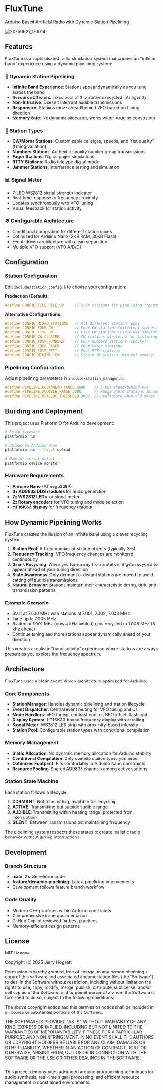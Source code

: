 # FluxTune
Arduino Based Artificial Radio with Dynamic Station Pipelining

![20250627_170014](https://github.com/user-attachments/assets/2380802a-ff7f-4b7a-a04b-0e40f170705c)

## Features

FluxTune is a sophisticated radio simulation system that creates an "infinite band" experience using a dynamic pipelining system:

### 🎯 Dynamic Station Pipelining
- **Infinite Band Experience**: Stations appear dynamically as you tune across the band
- **Resource Efficient**: Fixed pool of 3-5 stations recycled intelligently  
- **Non-Intrusive**: Doesn't interrupt audible transmissions
- **Responsive**: Stations move ahead/behind VFO based on tuning direction
- **Memory Safe**: No dynamic allocation, works within Arduino constraints

### 🚀 Station Types
- **CW/Morse Stations**: Customizable callsigns, speeds, and "fist quality" (timing variation)
- **Numbers Stations**: Authentic spooky number group transmissions  
- **Pager Stations**: Digital pager simulations
- **RTTY Stations**: Radio teletype digital mode
- **Jammer Stations**: Interference testing and simulation

### 📊 Signal Meter
- 7-LED WS2812 signal strength indicator
- Real-time response to frequency proximity
- Updates synchronously with VFO tuning
- Visual feedback for station activity

### ⚙️ Configurable Architecture
- Conditional compilation for different station mixes
- Optimized for Arduino Nano (2KB RAM, 30KB Flash)
- Event-driven architecture with clean separation
- Multiple VFO support (VFO A/B/C)

## Configuration

### Station Configuration
Edit `include/station_config.h` to choose your configuration:

**Production (Default):**
```cpp
#define CONFIG_FILE_PILE_UP     // 3 CW stations for pipelining (recommended)
```

**Alternative Configurations:**
```cpp
#define CONFIG_MIXED_STATIONS   // All different station types
#define CONFIG_FOUR_CW          // Four CW stations (different speeds)  
#define CONFIG_FIVE_CW          // Five CW stations (Field Day simulation)
#define CONFIG_CW_CLUSTER       // CW stations clustered for listening pleasure
#define CONFIG_FOUR_NUMBERS     // Four Numbers stations (spooky!)
#define CONFIG_FOUR_PAGER       // Four Pager stations
#define CONFIG_FOUR_RTTY        // Four RTTY stations
#define CONFIG_MINIMAL_CW       // Single CW station (minimal memory)
```

### Pipelining Configuration
Adjust pipelining parameters in `include/station_manager.h`:

```cpp
#define PIPELINE_LOOKAHEAD_RANGE 5000    // 5 kHz ahead/behind VFO
#define PIPELINE_AUDIBLE_RANGE 5000      // Range where stations become audible  
#define PIPELINE_REALLOC_THRESHOLD 3000  // Reallocate when VFO moves 3 kHz
```

## Building and Deployment

This project uses PlatformIO for Arduino development:

```bash
# Build firmware
platformio run

# Upload to Arduino Nano
platformio run --target upload

# Monitor serial output  
platformio device monitor
```

### Hardware Requirements
- **Arduino Nano** (ATmega328P)
- **4x AD9833 DDS modules** for audio generation
- **7x WS2812 LEDs** for signal meter
- **2x Rotary encoders** for VFO tuning and mode selection
- **HT16K33 display** for frequency readout

## How Dynamic Pipelining Works

FluxTune creates the illusion of an infinite band using a clever recycling system:

1. **Station Pool**: A fixed number of station objects (typically 3-5)
2. **Frequency Tracking**: VFO frequency changes are monitored continuously  
3. **Smart Recycling**: When you tune away from a station, it gets recycled to appear ahead of your tuning direction
4. **State Awareness**: Only dormant or distant stations are moved to avoid cutting off audible transmissions
5. **Natural Behavior**: Stations maintain their characteristic timing, drift, and transmission patterns

### Example Scenario
- Start at 7.000 MHz with stations at 7.001, 7.002, 7.003 MHz
- Tune up to 7.005 MHz  
- Station at 7.001 MHz (now 4 kHz behind) gets recycled to 7.008 MHz (3 kHz ahead)
- Continue tuning and more stations appear dynamically ahead of your direction

This creates a realistic "band activity" experience where stations are always present as you explore the frequency spectrum.

## Architecture

FluxTune uses a clean event-driven architecture optimized for Arduino:

### Core Components
- **StationManager**: Handles dynamic pipelining and station lifecycle
- **Event Dispatcher**: Central event routing for VFO tuning and UI
- **Mode Handlers**: VFO tuning, contrast control, BFO offset, flashlight
- **Display System**: HT16K33-based frequency display with scrolling
- **Signal Meter**: WS2812 LED strip with proximity-based intensity
- **Station Pool**: Configurable station types with conditional compilation

### Memory Management
- **Static Allocation**: No dynamic memory allocation for Arduino stability
- **Conditional Compilation**: Only compile station types you need
- **Optimized Footprint**: Fits comfortably in Arduino Nano constraints
- **Resource Pooling**: Shared AD9833 channels among active stations

### Station State Machine
Each station follows a lifecycle:
1. **DORMANT**: Not transmitting, available for recycling
2. **ACTIVE**: Transmitting but outside audible range
3. **AUDIBLE**: Transmitting within hearing range (protected from interruption)
4. **SILENT**: Between transmissions but maintaining frequency

The pipelining system respects these states to create realistic radio behavior without jarring interruptions.

## Development

### Branch Structure
- **main**: Stable release code
- **feature/dynamic-pipelining**: Latest pipelining improvements
- Development follows feature branch workflow

### Code Quality
- Modern C++ practices within Arduino constraints
- Comprehensive inline documentation
- GitHub Copilot reviewed for best practices
- Memory-efficient design patterns

## License

MIT License

Copyright (c) 2025 Jerry Hogsett

Permission is hereby granted, free of charge, to any person obtaining a copy
of this software and associated documentation files (the "Software"), to deal
in the Software without restriction, including without limitation the rights
to use, copy, modify, merge, publish, distribute, sublicense, and/or sell
copies of the Software, and to permit persons to whom the Software is
furnished to do so, subject to the following conditions:

The above copyright notice and this permission notice shall be included in all
copies or substantial portions of the Software.

THE SOFTWARE IS PROVIDED "AS IS", WITHOUT WARRANTY OF ANY KIND, EXPRESS OR
IMPLIED, INCLUDING BUT NOT LIMITED TO THE WARRANTIES OF MERCHANTABILITY,
FITNESS FOR A PARTICULAR PURPOSE AND NONINFRINGEMENT. IN NO EVENT SHALL THE
AUTHORS OR COPYRIGHT HOLDERS BE LIABLE FOR ANY CLAIM, DAMAGES OR OTHER
LIABILITY, WHETHER IN AN ACTION OF CONTRACT, TORT OR OTHERWISE, ARISING FROM,
OUT OF OR IN CONNECTION WITH THE SOFTWARE OR THE USE OR OTHER DEALINGS IN THE
SOFTWARE.

---

This project demonstrates advanced Arduino programming techniques for audio synthesis, real-time signal processing, and efficient resource management in constrained environments.
